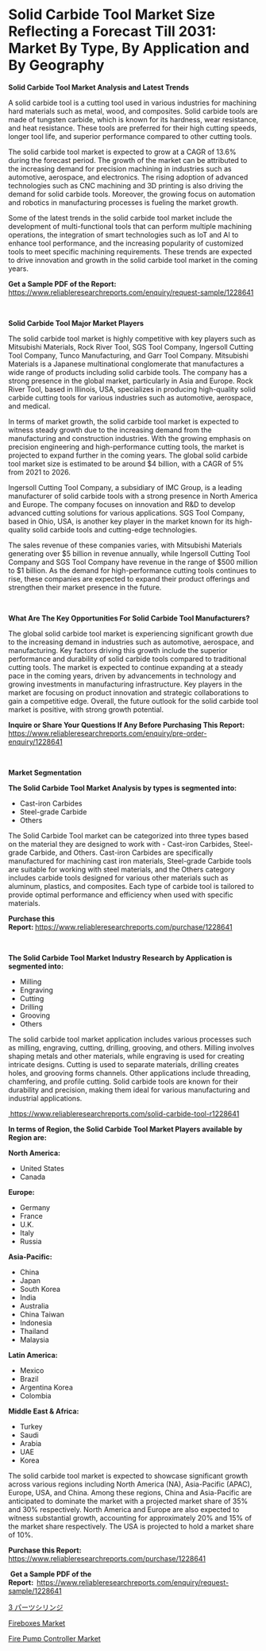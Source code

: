 <p><h1>Solid Carbide Tool Market Size Reflecting a Forecast Till 2031: Market By Type, By Application and By Geography</h1></p><p><strong>Solid Carbide Tool Market Analysis and Latest Trends</strong></p>
<p><p>A solid carbide tool is a cutting tool used in various industries for machining hard materials such as metal, wood, and composites. Solid carbide tools are made of tungsten carbide, which is known for its hardness, wear resistance, and heat resistance. These tools are preferred for their high cutting speeds, longer tool life, and superior performance compared to other cutting tools.</p><p>The solid carbide tool market is expected to grow at a CAGR of 13.6% during the forecast period. The growth of the market can be attributed to the increasing demand for precision machining in industries such as automotive, aerospace, and electronics. The rising adoption of advanced technologies such as CNC machining and 3D printing is also driving the demand for solid carbide tools. Moreover, the growing focus on automation and robotics in manufacturing processes is fueling the market growth.</p><p>Some of the latest trends in the solid carbide tool market include the development of multi-functional tools that can perform multiple machining operations, the integration of smart technologies such as IoT and AI to enhance tool performance, and the increasing popularity of customized tools to meet specific machining requirements. These trends are expected to drive innovation and growth in the solid carbide tool market in the coming years.</p></p>
<p><strong>Get a Sample PDF of the Report:&nbsp;</strong> <a href="https://www.reliableresearchreports.com/enquiry/request-sample/1228641">https://www.reliableresearchreports.com/enquiry/request-sample/1228641</a></p>
<p>&nbsp;</p>
<p><strong>Solid Carbide Tool Major Market Players</strong></p>
<p><p>The solid carbide tool market is highly competitive with key players such as Mitsubishi Materials, Rock River Tool, SGS Tool Company, Ingersoll Cutting Tool Company, Tunco Manufacturing, and Garr Tool Company. Mitsubishi Materials is a Japanese multinational conglomerate that manufactures a wide range of products including solid carbide tools. The company has a strong presence in the global market, particularly in Asia and Europe. Rock River Tool, based in Illinois, USA, specializes in producing high-quality solid carbide cutting tools for various industries such as automotive, aerospace, and medical.</p><p>In terms of market growth, the solid carbide tool market is expected to witness steady growth due to the increasing demand from the manufacturing and construction industries. With the growing emphasis on precision engineering and high-performance cutting tools, the market is projected to expand further in the coming years. The global solid carbide tool market size is estimated to be around $4 billion, with a CAGR of 5% from 2021 to 2026.</p><p>Ingersoll Cutting Tool Company, a subsidiary of IMC Group, is a leading manufacturer of solid carbide tools with a strong presence in North America and Europe. The company focuses on innovation and R&D to develop advanced cutting solutions for various applications. SGS Tool Company, based in Ohio, USA, is another key player in the market known for its high-quality solid carbide tools and cutting-edge technologies.</p><p>The sales revenue of these companies varies, with Mitsubishi Materials generating over $5 billion in revenue annually, while Ingersoll Cutting Tool Company and SGS Tool Company have revenue in the range of $500 million to $1 billion. As the demand for high-performance cutting tools continues to rise, these companies are expected to expand their product offerings and strengthen their market presence in the future.</p></p>
<p>&nbsp;</p>
<p><strong>What Are The Key Opportunities For Solid Carbide Tool Manufacturers?</strong></p>
<p><p>The global solid carbide tool market is experiencing significant growth due to the increasing demand in industries such as automotive, aerospace, and manufacturing. Key factors driving this growth include the superior performance and durability of solid carbide tools compared to traditional cutting tools. The market is expected to continue expanding at a steady pace in the coming years, driven by advancements in technology and growing investments in manufacturing infrastructure. Key players in the market are focusing on product innovation and strategic collaborations to gain a competitive edge. Overall, the future outlook for the solid carbide tool market is positive, with strong growth potential.</p></p>
<p><strong>Inquire or Share Your Questions If Any Before Purchasing This Report:</strong> <a href="https://www.reliableresearchreports.com/enquiry/pre-order-enquiry/1228641">https://www.reliableresearchreports.com/enquiry/pre-order-enquiry/1228641</a></p>
<p>&nbsp;</p>
<p><strong>Market Segmentation</strong></p>
<p><strong>The Solid Carbide Tool Market Analysis by types is segmented into:</strong></p>
<p><ul><li>Cast-iron Carbides</li><li>Steel-grade Carbide</li><li>Others</li></ul></p>
<p><p>The Solid Carbide Tool market can be categorized into three types based on the material they are designed to work with - Cast-iron Carbides, Steel-grade Carbide, and Others. Cast-iron Carbides are specifically manufactured for machining cast iron materials, Steel-grade Carbide tools are suitable for working with steel materials, and the Others category includes carbide tools designed for various other materials such as aluminum, plastics, and composites. Each type of carbide tool is tailored to provide optimal performance and efficiency when used with specific materials.</p></p>
<p><strong>Purchase this Report:&nbsp;</strong><a href="https://www.reliableresearchreports.com/purchase/1228641">https://www.reliableresearchreports.com/purchase/1228641</a></p>
<p>&nbsp;</p>
<p><strong>The Solid Carbide Tool Market Industry Research by Application is segmented into:</strong></p>
<p><ul><li>Milling</li><li>Engraving</li><li>Cutting</li><li>Drilling</li><li>Grooving</li><li>Others</li></ul></p>
<p><p>The solid carbide tool market application includes various processes such as milling, engraving, cutting, drilling, grooving, and others. Milling involves shaping metals and other materials, while engraving is used for creating intricate designs. Cutting is used to separate materials, drilling creates holes, and grooving forms channels. Other applications include threading, chamfering, and profile cutting. Solid carbide tools are known for their durability and precision, making them ideal for various manufacturing and industrial applications.</p></p>
<p><a href="https://www.reliableresearchreports.com/solid-carbide-tool-r1228641">&nbsp;https://www.reliableresearchreports.com/solid-carbide-tool-r1228641</a></p>
<p><strong>In terms of Region, the Solid Carbide Tool Market Players available by Region are:</strong></p>
<p>
    <p> <strong> North America: </strong>
        <ul>
            <li>United States</li>
            <li>Canada</li>
        </ul>
        </p> 
    <p> <strong> Europe: </strong>
        <ul>
            <li>Germany</li>
            <li>France</li>
            <li>U.K.</li>
            <li>Italy</li>
            <li>Russia</li>
        </ul>
        </p> 
    <p> <strong> Asia-Pacific: </strong>
        <ul>
            <li>China</li>
            <li>Japan</li>
            <li>South Korea</li>
            <li>India</li>
            <li>Australia</li>
            <li>China Taiwan</li>
            <li>Indonesia</li>
            <li>Thailand</li>
            <li>Malaysia</li>
        </ul>
        </p> 
    <p> <strong> Latin America: </strong>
        <ul>
            <li>Mexico</li>
            <li>Brazil</li>
            <li>Argentina Korea</li>
            <li>Colombia</li>
        </ul>
        </p> 
    <p> <strong> Middle East & Africa: </strong>
        <ul>
            <li>Turkey</li>
            <li>Saudi</li>
            <li>Arabia</li>
            <li>UAE</li>
            <li>Korea</li>
        </ul>
    </p>
    </p>
<p><p>The solid carbide tool market is expected to showcase significant growth across various regions including North America (NA), Asia-Pacific (APAC), Europe, USA, and China. Among these regions, China and Asia-Pacific are anticipated to dominate the market with a projected market share of 35% and 30% respectively. North America and Europe are also expected to witness substantial growth, accounting for approximately 20% and 15% of the market share respectively. The USA is projected to hold a market share of 10%.</p></p>
<p><strong>Purchase this Report: </strong><a href="https://www.reliableresearchreports.com/purchase/1228641">https://www.reliableresearchreports.com/purchase/1228641</a></p>
<p>&nbsp;<strong>Get a Sample PDF of the Report:&nbsp;&nbsp;</strong><a href="https://www.reliableresearchreports.com/enquiry/request-sample/1228641">https://www.reliableresearchreports.com/enquiry/request-sample/1228641</a></p>
<p><strong></strong></p>
<p><p><a href="https://github.com/LizaHeller2023/Market-Research-Report-List-1/blob/main/6592649156074.md">3 パーツシリンジ</a></p><p><a href="https://github.com/JuliaFadel1922/Market-Research-Report-List-1/blob/main/fireboxes-market.md">Fireboxes Market</a></p><p><a href="https://github.com/moyahfrancoestellec51j635wcx/Market-Research-Report-List-3/blob/main/fire-pump-controller-market.md">Fire Pump Controller Market</a></p></p>